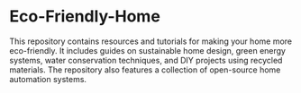 # Eco-Friendly-Home
This repository contains resources and tutorials for making your home more eco-friendly. It includes guides on sustainable home design, green energy systems, water conservation techniques, and DIY projects using recycled materials. The repository also features a collection of open-source home automation systems.
